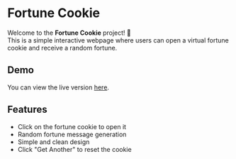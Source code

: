 # Fortune Cookie

Welcome to the **Fortune Cookie** project! 🥠  
This is a simple interactive webpage where users can open a virtual fortune cookie and receive a random fortune.

## Demo
You can view the live version [here](https://nargizhn.github.io/fortune-cookie/).

## Features
- Click on the fortune cookie to open it
- Random fortune message generation
- Simple and clean design
- Click "Get Another" to reset the cookie
